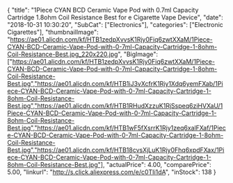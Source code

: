 {
	"title": "1Piece CYAN BCD Ceramic Vape Pod with 0.7ml Capacity Cartridge 1.8ohm Coil Resistance Best for e Cigarette Vape Device",
	"date": "2018-10-31 10:30:20",
	"SubCat": ["Electronics"],
	"categories": ["Electronic Cigarettes"],
	"thumbnailImage": "https://ae01.alicdn.com/kf/HTB1zedpXvvsK1Rjy0Fiq6zwtXXaM/1Piece-CYAN-BCD-Ceramic-Vape-Pod-with-0-7ml-Capacity-Cartridge-1-8ohm-Coil-Resistance-Best.jpg_220x220.jpg",
	"BigImage": ["https://ae01.alicdn.com/kf/HTB1zedpXvvsK1Rjy0Fiq6zwtXXaM/1Piece-CYAN-BCD-Ceramic-Vape-Pod-with-0-7ml-Capacity-Cartridge-1-8ohm-Coil-Resistance-Best.jpg","https://ae01.alicdn.com/kf/HTB1iJ3vXcfrK1Rjy1Xdq6yemFXab/1Piece-CYAN-BCD-Ceramic-Vape-Pod-with-0-7ml-Capacity-Cartridge-1-8ohm-Coil-Resistance-Best.jpg","https://ae01.alicdn.com/kf/HTB1RHudXzzuK1RjSspeq6ziHVXaU/1Piece-CYAN-BCD-Ceramic-Vape-Pod-with-0-7ml-Capacity-Cartridge-1-8ohm-Coil-Resistance-Best.jpg","https://ae01.alicdn.com/kf/HTB1wF5fXsrrK1Rjy1zeq6xalFXaf/1Piece-CYAN-BCD-Ceramic-Vape-Pod-with-0-7ml-Capacity-Cartridge-1-8ohm-Coil-Resistance-Best.jpg","https://ae01.alicdn.com/kf/HTB18cvsXjLuK1Rjy0Fhq6xpdFXax/1Piece-CYAN-BCD-Ceramic-Vape-Pod-with-0-7ml-Capacity-Cartridge-1-8ohm-Coil-Resistance-Best.jpg"],
	"actualPrice": 4.00,
	"comparePrice": 5.00,
	"linkurl": "http://s.click.aliexpress.com/e/c0TIi1dA",
	"inStock": 138
}
